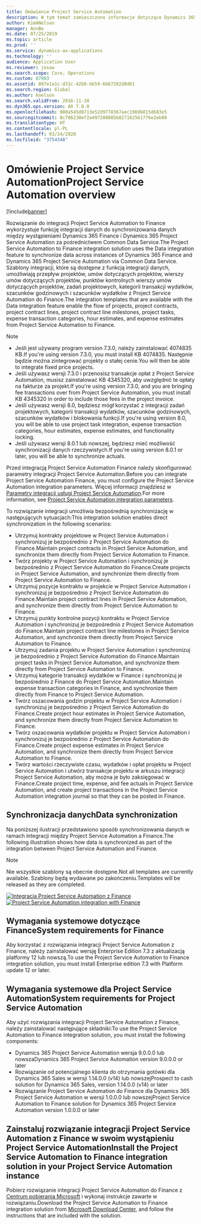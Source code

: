 ```yaml
---
title: Omówienie Project Service Automation
description: W tym temat zamieszczono informacje dotyczące Dynamics 365 Project Service Automation do integracji z rozwiązaniem Dynamics 365 Finance.
author: KimANelson
manager: AnnBe
ms.date: 07/25/2019
ms.topic: article
ms.prod: ''
ms.service: dynamics-ax-applications
ms.technology: ''
audience: Application User
ms.reviewer: josaw
ms.search.scope: Core, Operations
ms.custom: 87983
ms.assetid: 897e1a1c-d31c-42b8-bb59-6b67202d8d61
ms.search.region: Global
ms.author: knelson
ms.search.validFrom: 2016-11-28
ms.dyn365.ops.version: AX 7.0.0
ms.openlocfilehash: 080a545d8713e52d9778367aec1969b815d683e5
ms.sourcegitcommit: 8c786230ef2a497280885b827162561776e2eb00
ms.translationtype: HT
ms.contentlocale: pl-PL
ms.lasthandoff: 03/24/2020
ms.locfileid: "3754348"
---
```

# <a name="project-service-automation-overview"></a><span data-ttu-id="d85ae-103">Omówienie Project Service Automation</span><span class="sxs-lookup"><span data-stu-id="d85ae-103">Project Service Automation overview</span></span>

[!include[banner](../includes/banner.md)]

<span data-ttu-id="d85ae-104">Rozwiązanie do integracji Project Service Automation to Finance wykorzystuje funkcję integracji danych do synchronizowania danych między wystąpieniami Dynamics 365 Finance i Dynamics 365 Project Service Automation za pośrednictwem Common Data Service.</span><span class="sxs-lookup"><span data-stu-id="d85ae-104">The Project Service Automation to Finance integration solution uses the Data integration feature to synchronize data across instances of Dynamics 365 Finance and Dynamics 365 Project Service Automation via Common Data Service.</span></span> <span data-ttu-id="d85ae-105">Szablony integracji, które są dostępne z funkcją integracji danych, umożliwiają przepływ projektów, umów dotyczących projektów, wierszy umów dotyczących projektów, punktów kontrolnych wierszy umów dotyczących projektów, zadań projektowych, kategorii transakcji wydatków, szacunków godzinowych i szacunków wydatków z Project Service Automation do Finance.</span><span class="sxs-lookup"><span data-stu-id="d85ae-105">The integration templates that are available with the Data integration feature enable the flow of projects, project contracts, project contract lines, project contract line milestones, project tasks, expense transaction categories, hour estimates, and expense estimates from Project Service Automation to Finance.</span></span>

> [!NOTE]
> - <span data-ttu-id="d85ae-106">Jeśli jest używany program version 7.3.0, należy zainstalować 4074835 KB.</span><span class="sxs-lookup"><span data-stu-id="d85ae-106">If you're using version 7.3.0, you must install KB 4074835.</span></span> <span data-ttu-id="d85ae-107">Następnie będzie można zintegrować projekty o stałej cenie.</span><span class="sxs-lookup"><span data-stu-id="d85ae-107">You will then be able to integrate fixed price projects.</span></span>
> - <span data-ttu-id="d85ae-108">Jeśli używasz wersji 7.3.0 i przenosisz transakcje opłat z Project Service Automation, musisz zainstalować KB 4345320, aby uwzględnić te opłaty na fakturze za projekt.</span><span class="sxs-lookup"><span data-stu-id="d85ae-108">If you're using version 7.3.0, and you are bringing fee transactions over from Project Service Automation, you must install KB 4345320 in order to include those fees in the project invoice.</span></span>
> - <span data-ttu-id="d85ae-109">Jeśli używasz wersji 8.0, będziesz mógł korzystać z integracji zadań projektowych, kategorii transakcji wydatków, szacunków godzinowych, szacunków wydatków i blokowania funkcji.</span><span class="sxs-lookup"><span data-stu-id="d85ae-109">If you're using version 8.0, you will be able to use project task integration, expense transaction categories, hour estimates, expense estimates, and functionality locking.</span></span>
> - <span data-ttu-id="d85ae-110">Jeśli używasz wersji 8.0.1 lub nowszej, będziesz mieć możliwość synchronizacji danych rzeczywistych.</span><span class="sxs-lookup"><span data-stu-id="d85ae-110">If you're using version 8.0.1 or later, you will be able to synchronize actuals.</span></span>

<span data-ttu-id="d85ae-111">Przed integracją Project Service Automation Finance należy skonfigurować parametry integracji Project Service Automation.</span><span class="sxs-lookup"><span data-stu-id="d85ae-111">Before you can integrate Project Service Automation Finance, you must configure the Project Service Automation integration parameters.</span></span> <span data-ttu-id="d85ae-112">Więcej informacji znajdziesz w [Parametry integracji usługi Project Service Automation](PSA-parameters.md).</span><span class="sxs-lookup"><span data-stu-id="d85ae-112">For more information, see [Project Service Automation integration parameters](PSA-parameters.md).</span></span>

<span data-ttu-id="d85ae-113">To rozwiązanie integracji umożliwia bezpośrednią synchronizację w następujących sytuacjach:</span><span class="sxs-lookup"><span data-stu-id="d85ae-113">This integration solution enables direct synchronization in the following scenarios:</span></span>

- <span data-ttu-id="d85ae-114">Utrzymuj kontrakty projektowe w Project Service Automation i synchronizuj je bezpośrednio z Project Service Automation do Finance.</span><span class="sxs-lookup"><span data-stu-id="d85ae-114">Maintain project contracts in Project Service Automation, and synchronize them directly from Project Service Automation to Finance.</span></span>
- <span data-ttu-id="d85ae-115">Twórz projekty w Project Service Automation i synchronizuj je bezpośrednio z Project Service Automation do Finance.</span><span class="sxs-lookup"><span data-stu-id="d85ae-115">Create projects in Project Service Automation, and synchronize them directly from Project Service Automation to Finance.</span></span>
- <span data-ttu-id="d85ae-116">Utrzymuj pozycje kontraktu w projekcie w Project Service Automation i synchronizuj je bezpośrednio z Project Service Automation do Finance.</span><span class="sxs-lookup"><span data-stu-id="d85ae-116">Maintain project contract lines in Project Service Automation, and synchronize them directly from Project Service Automation to Finance.</span></span>
- <span data-ttu-id="d85ae-117">Utrzymuj punkty kontrolne pozycji kontraktu w Project Service Automation i synchronizuj je bezpośrednio z Project Service Automation do Finance.</span><span class="sxs-lookup"><span data-stu-id="d85ae-117">Maintain project contract line milestones in Project Service Automation, and synchronize them directly from Project Service Automation to Finance.</span></span>
- <span data-ttu-id="d85ae-118">Utrzymuj zadania projektu w Project Service Automation i synchronizuj je bezpośrednio z Project Service Automation do Finance.</span><span class="sxs-lookup"><span data-stu-id="d85ae-118">Maintain project tasks in Project Service Automation, and synchronize them directly from Project Service Automation to Finance.</span></span>
- <span data-ttu-id="d85ae-119">Utrzymuj kategorie transakcji wydatków w Finance i synchronizuj je bezpośrednio z Finance do Project Service Automation.</span><span class="sxs-lookup"><span data-stu-id="d85ae-119">Maintain expense transaction categories in Finance, and synchronize them directly from Finance to Project Service Automation.</span></span>
- <span data-ttu-id="d85ae-120">Twórz oszacowania godzin projektu w Project Service Automation i synchronizuj je bezpośrednio z Project Service Automation do Finance.</span><span class="sxs-lookup"><span data-stu-id="d85ae-120">Create project hour estimates in Project Service Automation, and synchronize them directly from Project Service Automation to Finance.</span></span>
- <span data-ttu-id="d85ae-121">Twórz oszacowania wydatków projektu w Project Service Automation i synchronizuj je bezpośrednio z Project Service Automation do Finance.</span><span class="sxs-lookup"><span data-stu-id="d85ae-121">Create project expense estimates in Project Service Automation, and synchronize them directly from Project Service Automation to Finance.</span></span>
- <span data-ttu-id="d85ae-122">Twórz wartości rzeczywiste czasu, wydatków i opłat projektu w Project Service Automation i utwórz transakcje projektu w arkuszu integracji Project Service Automation, aby można je było zaksięgować w Finance.</span><span class="sxs-lookup"><span data-stu-id="d85ae-122">Create project time, expense, and fee actuals in Project Service Automation, and create project transactions in the Project Service Automation integration journal so that they can be posted in Finance.</span></span>

## <a name="data-synchronization"></a><span data-ttu-id="d85ae-123">Synchronizacja danych</span><span class="sxs-lookup"><span data-stu-id="d85ae-123">Data synchronization</span></span>

<span data-ttu-id="d85ae-124">Na poniższej ilustracji przedstawiono sposób synchronizowania danych w ramach integracji między Project Service Automation a Finance.</span><span class="sxs-lookup"><span data-stu-id="d85ae-124">The following illustration shows how data is synchronized as part of the integration between Project Service Automation and Finance.</span></span>

> [!NOTE]
> <span data-ttu-id="d85ae-125">Nie wszystkie szablony są obecnie dostępne.</span><span class="sxs-lookup"><span data-stu-id="d85ae-125">Not all templates are currently available.</span></span> <span data-ttu-id="d85ae-126">Szablony będą wydawane po zakończeniu.</span><span class="sxs-lookup"><span data-stu-id="d85ae-126">Templates will be released as they are completed.</span></span>

<span data-ttu-id="d85ae-127">[![Integracja Project Service Automation z Finance](./media/PSA-integration.png)](./media/PSA-integration.png)</span><span class="sxs-lookup"><span data-stu-id="d85ae-127">[![Project Service Automation integration with Finance](./media/PSA-integration.png)](./media/PSA-integration.png)</span></span>

## <a name="system-requirements-for-finance"></a><span data-ttu-id="d85ae-128">Wymagania systemowe dotyczące Finance</span><span class="sxs-lookup"><span data-stu-id="d85ae-128">System requirements for Finance</span></span>

<span data-ttu-id="d85ae-129">Aby korzystać z rozwiązania integracji Project Service Automation z Finance, należy zainstalować wersję Enterprise Edition 7.3 z aktualizacją platformy 12 lub nowszą.</span><span class="sxs-lookup"><span data-stu-id="d85ae-129">To use the Project Service Automation to Finance integration solution, you must install Enterprise edition 7.3 with Platform update 12 or later.</span></span>

## <a name="system-requirements-for-project-service-automation"></a><span data-ttu-id="d85ae-130">Wymagania systemowe dla Project Service Automation</span><span class="sxs-lookup"><span data-stu-id="d85ae-130">System requirements for Project Service Automation</span></span>

<span data-ttu-id="d85ae-131">Aby użyć rozwiązania integracji Project Service Automation z Finance, należy zainstalować następujące składniki:</span><span class="sxs-lookup"><span data-stu-id="d85ae-131">To use the Project Service Automation to Finance integration solution, you must install the following components:</span></span>

- <span data-ttu-id="d85ae-132">Dynamics 365 Project Service Automation wersja 9.0.0.0 lub nowsza</span><span class="sxs-lookup"><span data-stu-id="d85ae-132">Dynamics 365 Project Service Automation version 9.0.0.0 or later</span></span>
- <span data-ttu-id="d85ae-133">Rozwiązanie od potencjalnego klienta do otrzymania gotówki dla Dynamics 365 Sales w wersji 1.14.0.0 (v14) lub nowszej</span><span class="sxs-lookup"><span data-stu-id="d85ae-133">Prospect to cash solution for Dynamics 365 Sales, version 1.14.0.0 (v14) or later</span></span>
- <span data-ttu-id="d85ae-134">Rozwiązanie Project Service Automation do Finance dla Dynamics 365 Project Service Automation w wersji 1.0.0.0 lub nowszej</span><span class="sxs-lookup"><span data-stu-id="d85ae-134">Project Service Automation to Finance solution for Dynamics 365 Project Service Automation version 1.0.0.0 or later</span></span>

## <a name="install-the-project-service-automation-to-finance-integration-solution-in-your-project-service-automation-instance"></a><span data-ttu-id="d85ae-135">Zainstaluj rozwiązanie integracji Project Service Automation z Finance w swoim wystąpieniu Project Service Automation</span><span class="sxs-lookup"><span data-stu-id="d85ae-135">Install the Project Service Automation to Finance integration solution in your Project Service Automation instance</span></span>

<span data-ttu-id="d85ae-136">Pobierz rozwiązanie integracji Project Service Automation do Finance z [Centrum pobierania Microsoft](https://www.microsoft.com/download/details.aspx?id=57016) i wykonaj instrukcje zawarte w rozwiązaniu.</span><span class="sxs-lookup"><span data-stu-id="d85ae-136">Download the Project Service Automation to Finance integration solution from [Microsoft Download Center](https://www.microsoft.com/download/details.aspx?id=57016), and follow the instructions that are included with the solution.</span></span>
